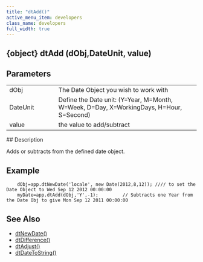 ```yaml
---
title: "dtAdd()"
active_menu_item: developers
class_name: developers
full_width: true
---
```



## {object} dtAdd (dObj,DateUnit, value)

## Parameters

<table>
<tr>
<td width="133">
dObj

</td>
<td width="20">
</td>
<td width="750">
The Date Object you wish to work with

</td>
</tr>
<tr>
<td width="133">
DateUnit

</td>
<td width="20">
</td>
<td width="750">
Define the Date unit: (Y=Year, M=Month, W=Week, D=Day, X=WorkingDays, H=Hour, S=Second)

</td>
</tr>
<tr>
<td width="133">
value

</td>
<td width="20">
</td>
<td width="750">
the value to add/subtract

</td>
</tr>
</table>
## Description

Adds or subtracts from the defined date object.

## Example

        dObj=app.dtNewDate('locale', new Date(2012,8,12)); //// to set the Date Object to Wed Sep 12 2012 00:00:00
        myDate=app.dtAdd(dObj,'Y',-1);         // Subtracts one Year from the Date Obj to give Mon Sep 12 2011 00:00:00
   

## See Also

 - [dtNewDate()](/developers/documentation/scripting-apis/client-api/date-time-management-functions/dtnewdate)
 - [dtDifference()](/developers/documentation/scripting-apis/client-api/date-time-management-functions/dtdifference)
 - [dtAdjust()](/developers/documentation/scripting-apis/client-api/date-time-management-functions/dtadjust)
 - [dtDateToString()](/developers/documentation/scripting-apis/client-api/date-time-management-functions/dtdatetostring)


